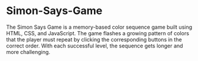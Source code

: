 # Simon-Says-Game
The Simon Says Game is a memory-based color sequence game built using HTML, CSS, and JavaScript. The game flashes a growing pattern of colors that the player must repeat by clicking the corresponding buttons in the correct order. With each successful level, the sequence gets longer and more challenging.
